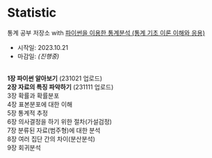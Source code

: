# Statistic
통계 공부 저장소 with <a href='https://search.shopping.naver.com/book/catalog/32456293941?cat_id=50010920&frm=PBOKPRO&query=%ED%8C%8C%EC%9D%B4%EC%8D%AC%EC%9D%84+%EC%9D%B4%EC%9A%A9%ED%95%9C+%ED%86%B5%EA%B3%84%EB%B6%84%EC%84%9D&NaPm=ct%3Dlnpg8dp4%7Cci%3D3c69563382632f310beea1d02ee439859a71a40e%7Ctr%3Dboknx%7Csn%3D95694%7Chk%3Ddf648e8f7f11f65f091c71df835d44555112b76f'>파이썬을 이용한 통계분석 (통계 기초 이론 이해와 응용)</a>
- 시작일: 2023.10.21
- 마감일: <i>(진행중)</i>
<br><br>

<b>1장 파이썬 알아보기</b> (231021 업로드)<br>
<b>2장 자료의 특징 파악하기</b> (231111 업로드)<br>
3장 확률과 확률분포 <br>
4장 표본분포에 대한 이해 <br>
5장 통계적 추정 <br>
6장 의사결정을 하기 위한 절차(가설검정) <br>
7장 분류된 자료(범주형)에 대한 분석 <br>
8장 여러 집단 간의 차이(분산분석) <br>
9장 회귀분석
